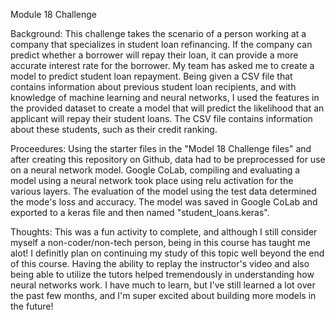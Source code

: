 Module 18 Challenge

Background: 
This challenge takes the scenario of a person working at a company that specializes in student loan refinancing. If the company can predict whether a borrower
will repay their loan, it can provide a more accurate interest rate for the borrower. My team has asked me to create a model to predict student loan repayment. 
Being given a CSV file that contains information about previous student loan recipients, and with knowledge of machine learning and neural networks, I used 
the features in the provided dataset to create a model that will predict the likelihood that an applicant will repay their student loans. 
The CSV file contains information about these students, such as their credit ranking.

Proceedures: 
Using the starter files in the "Model 18 Challenge files" and after creating this repository on Github, data had to be preprocessed for use on a neural network model.
Google CoLab, compiling and evaluating a model using a neural network took place using relu activation for the various layers. The evaluation of the model
using the test data determined the mode's loss and accuracy. The model was saved in Google CoLab and exported to a keras file and then named "student_loans.keras". 

Thoughts: This was a fun activity to complete, and although I still consider myself a non-coder/non-tech person, being in this course has taught me alot! I definitly plan on 
continuing my study of this topic well beyond the end of this course. Having the ability to replay the instructor's video and also being able to utilize the tutors helped 
tremendously in understanding how neural networks work. I have much to learn, but I've still learned a lot over the past few months, and I'm super excited about 
building more models in the future! 
